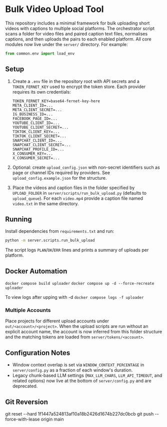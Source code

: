 # Bulk Video Upload Tool

This repository includes a minimal framework for bulk uploading short videos
with captions to multiple social platforms. The orchestrator script scans a
folder for video files and paired caption text files, normalises captions, and
then uploads the pairs to each enabled platform.
All core modules now live under the `server/` directory. For example:

```python
from common.env import load_env
```

## Setup

1. Create a `.env` file in the repository root with API secrets and a
   `TOKEN_FERNET_KEY` used to encrypt the token store. Each provider requires
   its own credentials:

   ```env
   TOKEN_FERNET_KEY=base64-fernet-key-here
   META_CLIENT_ID=...
   META_CLIENT_SECRET=...
   IG_BUSINESS_ID=...
   FACEBOOK_PAGE_ID=...
   YOUTUBE_CLIENT_ID=...
   YOUTUBE_CLIENT_SECRET=...
   TIKTOK_CLIENT_KEY=...
   TIKTOK_CLIENT_SECRET=...
   SNAPCHAT_CLIENT_ID=...
   SNAPCHAT_CLIENT_SECRET=...
   SNAPCHAT_PROFILE_ID=...
   X_CONSUMER_KEY=...
   X_CONSUMER_SECRET=...
   ```

2. Optional: create `upload_config.json` with non-secret identifiers such as
   page or channel IDs required by providers. See `upload_config.example.json`
   for the structure.

3. Place the videos and caption files in the folder specified by
   `UPLOAD_FOLDER` in `server/scripts/run_bulk_upload.py` (defaults to
   `upload_queue`). For each `video.mp4` provide a caption file named
   `video.txt` in the same directory.

## Running

Install dependencies from `requirements.txt` and run:

```bash
python -m server.scripts.run_bulk_upload
```

The script logs `PLAN`/`OK`/`ERR` lines and prints a summary of uploads
per platform.

## Docker Automation

`docker compose build uploader`
`docker compose up -d --force-recreate uploader`

To view logs after upping with -d
`docker compose logs -f uploader`

### Multiple Accounts

Place projects for different upload accounts under `out/<account>/<project>`.
When the upload scripts are run without an explicit account name, the account is
now inferred from this folder structure and the matching tokens are loaded from
`server/tokens/<account>`.

## Configuration Notes

- Window context overlap is set via `WINDOW_CONTEXT_PERCENTAGE` in `server/config.py` as a
  fraction of each window's duration.
- Legacy chunk-based LLM settings (`MAX_LLM_CHARS`, `LLM_API_TIMEOUT`, and related
  options) now live at the bottom of `server/config.py` and are deprecated.

## Git Reversion

git reset --hard 1f1447a524813af10a18b2426d1674b227dc0bcb
git push --force-with-lease origin main
